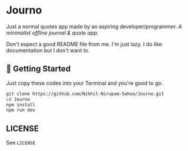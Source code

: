 # Journo
Just a normal quotes app made by an aspiring developer/programmer. *A minimalist offline journal & quote app.*

Don't expect a good README file from me. I'm just lazy. I do like documentation but I don't want to.

## 🚀 Getting Started

Just copy these codes into your Terminal and you're good to go.

```bash
git clone https://github.com/Nikhil-Nirupam-Sahoo/Journo.git
cd Journo
npm install
npm run dev
```

## LICENSE
See `LICENSE`
